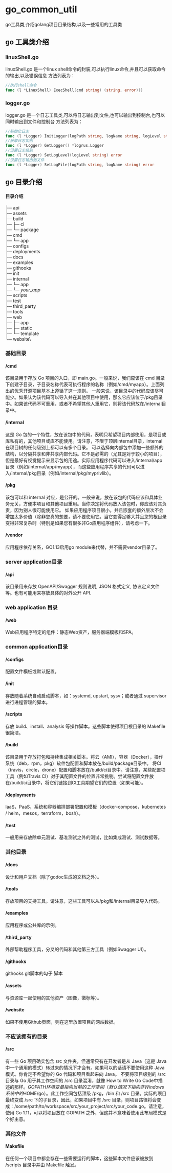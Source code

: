 # go_common_util
go工具类,介绍golang项目目录结构,以及一些常用的工具类

## go 工具类介绍

### linuxShell.go 
linuxShell.go 是一个linux shell命令的封装,可以执行linux命令,并且可以获取命令的输出,以及错误信息
方法列表为：
```go
//执行shell命令
func (l *LinuxShell) ExecShell(cmd string) (string, error)()
```

### logger.go
logger.go 是一个日志工具类,可以将日志输出到文件,也可以输出到控制台,也可以同时输出到文件和控制台
方法列表为：
```go
//初始化日志
func (l *Logger) InitLogger(logPath string, logName string, logLevel string, logConsole bool) error
//获取日志实例
func (l *Logger) GetLogger() *logrus.Logger
//设置日志级别
func (l *Logger) SetLogLevel(logLevel string) error
//设置日志输出到文件
func (l *Logger) SetLogFile(logPath string, logName string) error
```

## go 目录介绍
#### 目录介绍

├─ api \
├─ assets\
├─ build\
├─ ├─ ci\
├─ └─ package\
├─ cmd\
├─ └─ app\
├─ configs\
├─ deployments\
├─ docs\
├─ examples\
├─ githooks\
├─ init\
├─ internal\
├─ └─ app\
├─     └─ _your_app_\
├─ scripts\
├─ test\
├─ third_party\
├─ tools\
├─ web\
├─ ├─ app\
├─ ├─ static\
├─ └─ template\
└─ website\

### 基础目录

#### /cmd
该目录用于存放 Go 项目的入口，即 main.go。一般来说，我们应该在 cmd 目录下创建子目录，子目录名称代表可执行程序的名称（例如/cmd/myapp）。上面列出的优秀开源项目基本上遵循了这一规则。
一般来说，该目录中的代码应该尽可能少。如果认为该代码可以导入并在其他项目中使用，那么它应该位于/pkg目录中。如果该代码不可重用，或者不希望其他人重用它，则将该代码放在/internal目录中。

#### /internal
这是 Go 包的一个特性，放在该包中的代码，表明只希望项目内部使用，是项目或库私有的，其他项目或库不能使用。请注意，不限于顶层internal目录，internal在项目树的任何级别上都可以有多个目录。
可以选择向内部包中添加一些额外的结构，以分隔共享和非共享内部代码。它不是必需的（尤其是对于较小的项目），但是最好有视觉提示来显示包的用途。实际应用程序代码可以进入/internal/app目录（例如/internal/app/myapp），而这些应用程序共享的代码可以进入/internal/pkg目录（例如/internal/pkg/myprivlib）。

#### /pkg
该包可以和 internal 对应，是公开的。一般来说，放在该包的代码应该和具体业务无关，方便本项目和其他项目重用。当你决定将代码放入该包时，你应该对其负责，因为别人很可能使用它。
如果应用程序项目很小，并且嵌套的额外层次不会增加太多价值（除非您真的想要，请不要使用它。当它变得足够大并且您的根目录变得非常复杂时（特别是如果您有很多非Go应用程序组件），请考虑一下。

#### /vendor
应用程序依存关系，GO1.13启用go module来代替，并不需要vendor目录了。

### server application目录
#### /api
该目录用来存放 OpenAPI/Swagger 规则说明, JSON 格式定义, 协议定义文件等。也有可能用来存放具体的对外公开 API.

### web application 目录
#### /web
Web应用程序特定的组件：静态Web资产，服务器端模板和SPA。

### common application目录
#### /configs
配置文件模板或默认配置。

#### /init
存放随着系统自动启动脚本，如：systemd, upstart, sysv；或者通过 supervisor 进行进程管理的脚本。

#### /scripts
存放 build、install、analysis 等操作脚本。这些脚本使得项目根目录的 Makefile 很简洁。

#### /build
该目录用于存放打包和持续集成相关脚本。将云（AMI），容器（Docker），操作系统（deb，rpm，pkg）软件包配置和脚本放在/build/package目录中。
将CI（travis，circle，drone）配置和脚本放在/build/ci目录中。请注意，某些配置项工具（例如Travis CI）对于其配置文件的位置非常挑剔。尝试将配置文件放在/build/ci目录中，将它们链接到CI工具期望它们的位置（如果可能）。

#### /deployments
IaaS，PaaS，系统和容器编排部署配置和模板（docker-compose，kubernetes / helm，mesos，terraform，bosh）。

#### /test
一般用来存放除单元测试、基准测试之外的测试，比如集成测试、测试数据等。

### 其他目录
#### /docs
设计和用户文档（除了godoc生成的文档之外）。

#### /tools
存放项目的支持工具。请注意，这些工具可以从/pkg和/internal目录导入代码。

#### /examples
应用程序或公共库的示例。

#### /third_party
外部帮助程序工具，分叉的代码和其他第三方工具（例如Swagger UI）。

#### /githooks
githooks git脚本的勾子 脚本

#### /assets
与资源库一起使用的其他资产（图像，徽标等）。

#### /website
如果不使用Github页面，则在这里放置项目的网站数据。

### 不应该拥有的目录

#### /src
有一些 Go 项目确实包含 src 文件夹，但通常只有在开发者是从 Java（这是 Java 中一个通用的模式）转过来的情况下才会有。如果可以的话请不要使用这种 Java 模式。你肯定不希望你的 Go 代码和项目看起来向 Java。
不要将项目级别的 /src 目录与 Go 用于其工作空间的 /src 目录混淆，就像 How to Write Go Code中描述的那样。$GOPATH环境变量指向当前的工作空间（默认情况下指向非 Windows 系统中的$HOME/go）。此工作空间包括顶级 /pkg，/bin 和 /src 目录。实际的项目最终变成 /src 下的子目录，因此，如果项目中有 /src 目录，则项目路径将会变成：/some/path/to/workspace/src/your_project/src/your_code.go。请注意，使用 Go 1.11，可以将项目放在 GOPATH 之外，但这并不意味着使用此布局模式是个好主意。

### 其他文件

#### Makefile
在任何一个项目中都会存在一些需要运行的脚本，这些脚本文件应该被放到 /scripts 目录中并由 Makefile 触发。